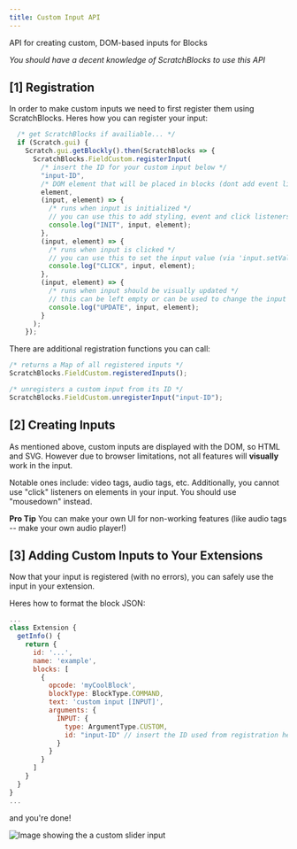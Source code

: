 ```yaml
---
title: Custom Input API
---
```


API for creating custom, DOM-based inputs for Blocks

*You should have a decent knowledge of ScratchBlocks to use this API*

## [1] Registration
In order to make custom inputs we need to first register them using ScratchBlocks. Heres how you can register your input:
```js
  /* get ScratchBlocks if availiable... */
  if (Scratch.gui) {
    Scratch.gui.getBlockly().then(ScratchBlocks => {
      ScratchBlocks.FieldCustom.registerInput(
        /* insert the ID for your custom input below */
        "input-ID",
        /* DOM element that will be placed in blocks (dont add event listeners here as they get erased) */
        element,
        (input, element) => {
          /* runs when input is initialized */
          // you can use this to add styling, event and click listeners, etc. to your input
          console.log("INIT", input, element);
        },
        (input, element) => {
          /* runs when input is clicked */
          // you can use this to set the input value (via 'input.setValue(...)'), open a dropdown, etc.
          console.log("CLICK", input, element);
        },
        (input, element) => {
          /* runs when input should be visually updated */
          // this can be left empty or can be used to change the input or its source block's size and more
          console.log("UPDATE", input, element);
        }
      );
    });
```
There are additional registration functions you can call:

```js
/* returns a Map of all registered inputs */
ScratchBlocks.FieldCustom.registeredInputs();

/* unregisters a custom input from its ID */
ScratchBlocks.FieldCustom.unregisterInput("input-ID");
```

## [2] Creating Inputs

As mentioned above, custom inputs are displayed with the DOM, so HTML and SVG. However due to browser limitations, not all features will **visually** work in the input.

Notable ones include: video tags, audio tags, etc.
Additionally, you cannot use "click" listeners on elements in your input. You should use "mousedown" instead.

**Pro Tip** You can make your own UI for non-working features (like audio tags -- make your own audio player!)

## [3] Adding Custom Inputs to Your Extensions

Now that your input is registered (with no errors), you can safely use the input in your extension.

Heres how to format the block JSON:

```js
...
class Extension {
  getInfo() {
    return {
      id: '...',
      name: 'example',
      blocks: [
        {
          opcode: 'myCoolBlock',
          blockType: BlockType.COMMAND,
          text: 'custom input [INPUT]',
          arguments: {
            INPUT: {
              type: ArgumentType.CUSTOM,
              id: "input-ID" // insert the ID used from registration here
            }
          }
        }
      ]
    }
  }
}
...
```

and you're done!

<img src="/img/docimages/custom_input_slider.png" alt="Image showing the a custom slider input"></img>
